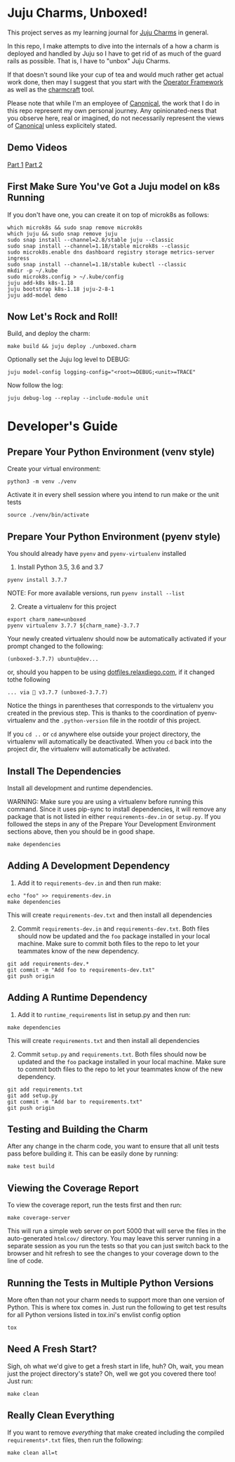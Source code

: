 # Juju Charms, Unboxed!

This project serves as my learning journal for [Juju Charms](https://jaas.ai/how-it-works)
in general.

In this repo, I make attempts to dive into the internals of a how a charm
is deployed and handled by Juju so I have to get rid of as much of the
guard rails as possible. That is, I have to "unbox" Juju Charms.

If that doesn't sound like your cup of tea and would much rather get actual
work done, then may I suggest that you start with the
[Operator Framework](github.com/canonical/operator) as well as the
[charmcraft](https://github.com/canonical/charmcraft) tool.

Please note that while I'm an employee of [Canonical](https://canonical.com),
the work that I do in this repo represent my own personal journey. Any opinionated-ness
that you observe here, real or imagined, do not necessarily represent the
views of [Canonical](https://canonical.com/) unless explicitely stated.


## Demo Videos

[Part 1](https://youtu.be/iwmjgEqEQxY)
[Part 2](https://youtu.be/LckY8fdJL40)


## First Make Sure You've Got a Juju model on k8s Running

If you don't have one, you can create it on top of microk8s as follows:

```
which microk8s && sudo snap remove microk8s
which juju && sudo snap remove juju
sudo snap install --channel=2.8/stable juju --classic
sudo snap install --channel=1.18/stable microk8s --classic
sudo microk8s.enable dns dashboard registry storage metrics-server ingress
sudo snap install --channel=1.18/stable kubectl --classic
mkdir -p ~/.kube
sudo microk8s.config > ~/.kube/config
juju add-k8s k8s-1.18
juju bootstrap k8s-1.18 juju-2-8-1
juju add-model demo
```


## Now Let's Rock and Roll!

Build, and deploy the charm:

```
make build && juju deploy ./unboxed.charm
```

Optionally set the Juju log level to DEBUG:

```
juju model-config logging-config="<root>=DEBUG;<unit>=TRACE"
```

Now follow the log:

```
juju debug-log --replay --include-module unit
```


# Developer's Guide

## Prepare Your Python Environment (venv style)

Create your virtual environment:

```
python3 -m venv ./venv
```

Activate it in every shell session where you intend to run make or
the unit tests

```
source ./venv/bin/activate
```

## Prepare Your Python Environment (pyenv style)

You should already have `pyenv` and `pyenv-virtualenv` installed

1. Install Python 3.5, 3.6 and 3.7

```
pyenv install 3.7.7
```

NOTE: For more available versions, run `pyenv install --list`

2. Create a virtualenv for this project

```
export charm_name=unboxed
pyenv virtualenv 3.7.7 ${charm_name}-3.7.7
```

Your newly created virtualenv should now be automatically activated if your
prompt changed to the following:

```
(unboxed-3.7.7) ubuntu@dev...
```

or, should you happen to be using [dotfiles.relaxdiego.com](https://dotfiles.relaxdiego.com),
if it changed tothe following

```
... via 🐍 v3.7.7 (unboxed-3.7.7)
```

Notice the things in parentheses that corresponds to the virtualenv you created
in the previous step. This is thanks to the coordination of pyenv-virtualenv and
the `.python-version` file in the rootdir of this project.

If you `cd ..` or `cd` anywhere else outside your project directory, the virtualenv
will automatically be deactivated. When you `cd` back into the project dir, the
virtualenv will automatically be activated.


## Install The Dependencies

Install all development and runtime dependencies.

WARNING: Make sure you are using a virtualenv before running this command. Since it
         uses pip-sync to install dependencies, it will remove any package that is not
         listed in either `requirements-dev.in` or `setup.py`. If you followed the steps
         in any of the Prepare Your Development Environment sections above, then you
         should be in good shape.

```
make dependencies
```


## Adding A Development Dependency

1. Add it to `requirements-dev.in` and then run make:

```
echo "foo" >> requirements-dev.in
make dependencies
```

This will create `requirements-dev.txt` and then install all dependencies


2. Commit `requirements-dev.in` and `requirements-dev.txt`. Both
   files should now be updated and the `foo` package installed in your
   local machine. Make sure to commit both files to the repo to let your
   teammates know of the new dependency.

```
git add requirements-dev.*
git commit -m "Add foo to requirements-dev.txt"
git push origin
```


## Adding A Runtime Dependency

1. Add it to `runtime_requirements` list in setup.py and then run:

```
make dependencies
```

This will create `requirements.txt` and then install all dependencies


2. Commit `setup.py` and `requirements.txt`. Both
   files should now be updated and the `foo` package installed in your
   local machine. Make sure to commit both files to the repo to let your
   teammates know of the new dependency.

```
git add requirements.txt
git add setup.py
git commit -m "Add bar to requirements.txt"
git push origin
```


## Testing and Building the Charm

After any change in the charm code, you want to ensure that all unit tests
pass before building it. This can be easily done by running:

```
make test build
```


## Viewing the Coverage Report

To view the coverage report, run the tests first and then run:

```
make coverage-server
```

This will run a simple web server on port 5000 that will serve the files
in the auto-generated `htmlcov/` directory. You may leave this server running
in a separate session as you run the tests so that you can just switch back
to the browser and hit refresh to see the changes to your coverage down to
the line of code.


## Running the Tests in Multiple Python Versions

More often than not your charm needs to support more than one version of
Python. This is where tox comes in. Just run the following to get test
results for all Python versions listed in tox.ini's envlist config option

```
tox
```

## Need A Fresh Start?

Sigh, oh what we'd give to get a fresh start in life, huh? Oh, wait, you
mean just the project directory's state? Oh, well we got you covered there
too! Just run:

```
make clean
```

## Really Clean Everything

If you want to remove *everything* that make created including the compiled
`requirements*.txt` files, then run the following:

```
make clean all=t
```
